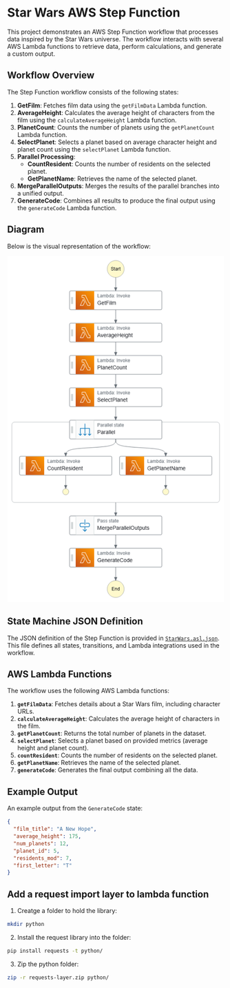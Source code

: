 # Star Wars AWS Step Function

This project demonstrates an AWS Step Function workflow that processes data inspired by the Star Wars universe. The workflow interacts with several AWS Lambda functions to retrieve data, perform calculations, and generate a custom output.

## Workflow Overview

The Step Function workflow consists of the following states:

1. **GetFilm**: Fetches film data using the `getFilmData` Lambda function.
2. **AverageHeight**: Calculates the average height of characters from the film using the `calculateAverageHeight` Lambda function.
3. **PlanetCount**: Counts the number of planets using the `getPlanetCount` Lambda function.
4. **SelectPlanet**: Selects a planet based on average character height and planet count using the `selectPlanet` Lambda function.
5. **Parallel Processing**:
   - **CountResident**: Counts the number of residents on the selected planet.
   - **GetPlanetName**: Retrieves the name of the selected planet.
6. **MergeParallelOutputs**: Merges the results of the parallel branches into a unified output.
7. **GenerateCode**: Combines all results to produce the final output using the `generateCode` Lambda function.

## Diagram

Below is the visual representation of the workflow:

![Step Functions Graph](stepfunctions_graph.png)

## State Machine JSON Definition

The JSON definition of the Step Function is provided in [`StarWars.asl.json`](StarWars.asl.json). This file defines all states, transitions, and Lambda integrations used in the workflow.

## AWS Lambda Functions

The workflow uses the following AWS Lambda functions:

1. **`getFilmData`**: Fetches details about a Star Wars film, including character URLs.
2. **`calculateAverageHeight`**: Calculates the average height of characters in the film.
3. **`getPlanetCount`**: Returns the total number of planets in the dataset.
4. **`selectPlanet`**: Selects a planet based on provided metrics (average height and planet count).
5. **`countResident`**: Counts the number of residents on the selected planet.
6. **`getPlanetName`**: Retrieves the name of the selected planet.
7. **`generateCode`**: Generates the final output combining all the data.

## Example Output

An example output from the `GenerateCode` state:

```json
{
  "film_title": "A New Hope",
  "average_height": 175,
  "num_planets": 12,
  "planet_id": 5,
  "residents_mod": 7,
  "first_letter": "T"
}
```
## Add a request import layer to lambda function

1. Creatge a folder to hold the library:

```bash
mkdir python
```
2. Install the request library into the folder:

```bash
pip install requests -t python/
```
3. Zip the python folder:

```bash
zip -r requests-layer.zip python/
```



